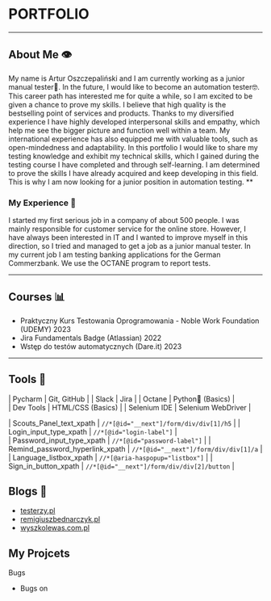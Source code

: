 # PORTFOLIO 
***
## About Me 👁️
My name is Artur Oszczepaliński and I am currently working as a junior manual tester🤠. In the future, I would like to become an automation tester🤓. This career path has interested me for quite a while, so I am excited to be given a chance to prove my skills. I believe that high quality is the bestselling point of services and products. Thanks to my diversified experience I have highly developed interpersonal skills and empathy, which help me see the bigger picture and function well within a team. My international experience has also equipped me with valuable tools, such as open-mindedness and adaptability. In this portfolio I would like to share my testing knowledge and exhibit my technical skills, which I gained during the testing course I have completed and through self-learning. I am determined to prove the skills I have already acquired and keep developing in this field. This is why I am now looking for a junior position in automation testing.
**
### My Experience 💪
I started my first serious job in a company of about 500 people. I was mainly responsible for customer service for the online store. However, I have always been interested in IT and I wanted to improve myself in this direction, so I tried and managed to get a job as a junior manual tester. In my current job I am testing banking applications for the German Commerzbank. We use the OCTANE program to report tests.
***
## Courses 📊
* Praktyczny Kurs Testowania Oprogramowania - Noble Work Foundation (UDEMY) 2023
* Jira Fundamentals Badge (Atlassian) 2022 
* Wstęp do testów automatycznych (Dare.it) 2023
***
## Tools 🔧
| Pycharm       | Git, GitHub         |
| Slack         | Jira                |
| Octane        | Python🐍 (Basics)   |        
| Dev Tools     | HTML/CSS (Basics)   |
| Selenium IDE  | Selenium WebDriver  |

| Scouts_Panel_text_xpath         | `//*[@id="__next"]/form/div/div[1]/h5`      |
| Login_input_type_xpath          | `//*[@id="login-label"]`                    |        
| Password_input_type_xpath       | `//*[@id="password-label"]`                 |
| Remind_password_hyperlink_xpath | `//*[@id="__next"]/form/div/div[1]/a`       |
| Language_listbox_xpath          | `//*[@aria-haspopup="listbox"]`             |
| Sign_in_button_xpath            | `//*[@id="__next"]/form/div/div[2]/button`  |

## Blogs 📝
* [testerzy.pl](https://testerzy.pl/)
* [remigiuszbednarczyk.pl](https://remigiuszbednarczyk.pl/)
* [wyszkolewas.com.pl](https://www.wyszkolewas.com.pl/)
## My Projcets 
Bugs 
* Bugs on 
